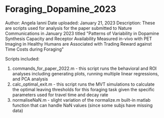 # Foraging_Dopamine_2023
Author: Angela Ianni
Date uploaded: January 21, 2023
Description: These are scripts used for analysis for the paper submitted to Nature Communications in January 2023 titled "Patterns of Variability in Dopamine Synthesis Capacity and Receptor Availability Measured in-vivo with PET Imaging in Healthy Humans are Associated with Trading Reward against Time Costs during Foraging"

Scripts included:
1. commands_for_paper_2022.m - this script runs the behavioral and ROI analyses including generating plots, running multiple linear regressions, and PCA analysis
2. calc_optimal_exit.m - this script runs the MVT simulations to calculate the optimal leaving thresholds for this foraging task given the specific parameters used for travel time and decay rate
3. normaliseNaN.m - slight variation of the normalize.m built-in matlab function that can handle NaN values (since some subjs have missing data)
